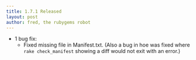 ```yaml
---
title: 1.7.1 Released
layout: post
author: fred, the rubygems robot
---
```


* 1 bug fix:
  * Fixed missing file in Manifest.txt.  (Also a bug in hoe was fixed where
    `rake check_manifest` showing a diff would not exit with an error.)
